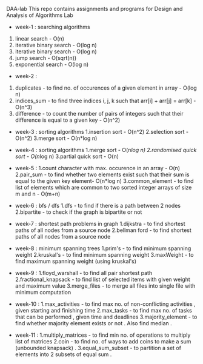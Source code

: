 DAA-lab
This repo contains assignments and programs for Design and Analysis of Algorithms Lab

* week-1 : searching algorithms
1. linear search - O(n)
2. iterative binary search - O(log n)
3. iterative binary search - O(log n)
4. jump search - O(sqrt(n))
5. exponential search - O(log n)

* week-2 :
1. duplicates - to find no. of occurences of a given element in array - O(log n)
2. indices_sum - to find three indices i, j, k such that arr[i] + arr[j] = arr[k] - O(n^3)
3. difference - to count the number of pairs of integers such that their difference is equal to a given key - O(n^2)

* week-3 : sorting algorithms
1.insertion sort - O(n^2)
2.selection sort - O(n^2)
3.merge sort - O(n*log n)


* week-4 : sorting algorithms
1.merge sort - O(n*log n)
2.randomised quick sort - O(n*log n)
3.partial quick sort - O(n)


* week-5 :
1.count character with max. occurence in an array - O(n)
2.pair_sum - to find whether two elements exist such that their sum is equal to the given key element- O(n*log n)
3.common_element - to find list of elements which are common to two sorted integer arrays of size m and n - O(m+n)


* week-6 : bfs / dfs
1.dfs - to find if there is a path between 2 nodes
2.bipartite - to check if the graph is bipartite or not
* week-7 : shortest path problems in graph
1.dijkstra - to find shortest paths of all nodes from a source node
2.bellman ford - to find shortest paths of all nodes from a source node


* week-8 : minimum spanning trees
1.prim's - to find minimum spanning weight
2.kruskal's - to find minimum spanning weight
3.maxWeight - to find maximum spanning weight (using kruskal's)


* week-9 :
1.floyd_warshall - to find all pair shortest path
2.fractional_knapsack - to find list of selected items with given weight and maximum value
3.merge_files - to merge all files into single file with minimum computation


* week-10 :
1.max_activities - to find max no. of non-conflicting activities , given starting and finishing time
2.max_tasks - to find max no. of tasks that can be performed , given time and deadlines
3.majority_element - to find whether majority element exists or not . Also find median .


* week-11 :
1.multiply_matrices - to find min no. of operations to multiply list of matrices
2.coin - to find no. of ways to add coins to make a sum (unbounded knapsack) .
3.equal_sum_subset - to partition a set of elements into 2 subsets of equal sum .
